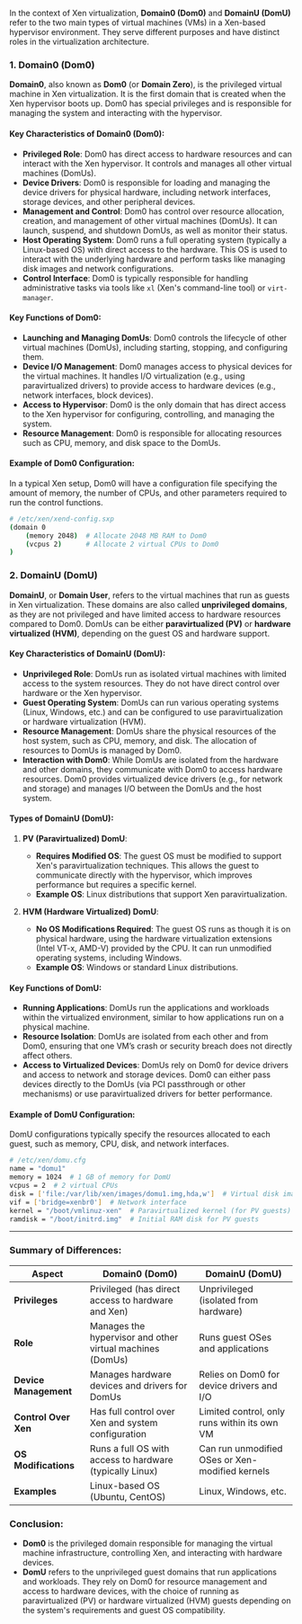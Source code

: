 In the context of Xen virtualization, **Domain0 (Dom0)** and **DomainU (DomU)** refer to the two main types of virtual machines (VMs) in a Xen-based hypervisor environment. They serve different purposes and have distinct roles in the virtualization architecture.

### **1. Domain0 (Dom0)**

**Domain0**, also known as **Dom0** (or **Domain Zero**), is the privileged virtual machine in Xen virtualization. It is the first domain that is created when the Xen hypervisor boots up. Dom0 has special privileges and is responsible for managing the system and interacting with the hypervisor.

#### **Key Characteristics of Domain0 (Dom0):**
- **Privileged Role**: Dom0 has direct access to hardware resources and can interact with the Xen hypervisor. It controls and manages all other virtual machines (DomUs).
- **Device Drivers**: Dom0 is responsible for loading and managing the device drivers for physical hardware, including network interfaces, storage devices, and other peripheral devices.
- **Management and Control**: Dom0 has control over resource allocation, creation, and management of other virtual machines (DomUs). It can launch, suspend, and shutdown DomUs, as well as monitor their status.
- **Host Operating System**: Dom0 runs a full operating system (typically a Linux-based OS) with direct access to the hardware. This OS is used to interact with the underlying hardware and perform tasks like managing disk images and network configurations.
- **Control Interface**: Dom0 is typically responsible for handling administrative tasks via tools like `xl` (Xen's command-line tool) or `virt-manager`.

#### **Key Functions of Dom0:**
- **Launching and Managing DomUs**: Dom0 controls the lifecycle of other virtual machines (DomUs), including starting, stopping, and configuring them.
- **Device I/O Management**: Dom0 manages access to physical devices for the virtual machines. It handles I/O virtualization (e.g., using paravirtualized drivers) to provide access to hardware devices (e.g., network interfaces, block devices).
- **Access to Hypervisor**: Dom0 is the only domain that has direct access to the Xen hypervisor for configuring, controlling, and managing the system.
- **Resource Management**: Dom0 is responsible for allocating resources such as CPU, memory, and disk space to the DomUs.

#### **Example of Dom0 Configuration:**
In a typical Xen setup, Dom0 will have a configuration file specifying the amount of memory, the number of CPUs, and other parameters required to run the control functions.

```bash
# /etc/xen/xend-config.sxp
(domain 0
    (memory 2048)  # Allocate 2048 MB RAM to Dom0
    (vcpus 2)      # Allocate 2 virtual CPUs to Dom0
)
```

### **2. DomainU (DomU)**

**DomainU**, or **Domain User**, refers to the virtual machines that run as guests in Xen virtualization. These domains are also called **unprivileged domains**, as they are not privileged and have limited access to hardware resources compared to Dom0. DomUs can be either **paravirtualized (PV)** or **hardware virtualized (HVM)**, depending on the guest OS and hardware support.

#### **Key Characteristics of DomainU (DomU):**
- **Unprivileged Role**: DomUs run as isolated virtual machines with limited access to the system resources. They do not have direct control over hardware or the Xen hypervisor.
- **Guest Operating System**: DomUs can run various operating systems (Linux, Windows, etc.) and can be configured to use paravirtualization or hardware virtualization (HVM).
- **Resource Management**: DomUs share the physical resources of the host system, such as CPU, memory, and disk. The allocation of resources to DomUs is managed by Dom0.
- **Interaction with Dom0**: While DomUs are isolated from the hardware and other domains, they communicate with Dom0 to access hardware resources. Dom0 provides virtualized device drivers (e.g., for network and storage) and manages I/O between the DomUs and the host system.

#### **Types of DomainU (DomU)**:
1. **PV (Paravirtualized) DomU**:
   - **Requires Modified OS**: The guest OS must be modified to support Xen's paravirtualization techniques. This allows the guest to communicate directly with the hypervisor, which improves performance but requires a specific kernel.
   - **Example OS**: Linux distributions that support Xen paravirtualization.

2. **HVM (Hardware Virtualized) DomU**:
   - **No OS Modifications Required**: The guest OS runs as though it is on physical hardware, using the hardware virtualization extensions (Intel VT-x, AMD-V) provided by the CPU. It can run unmodified operating systems, including Windows.
   - **Example OS**: Windows or standard Linux distributions.

#### **Key Functions of DomU:**
- **Running Applications**: DomUs run the applications and workloads within the virtualized environment, similar to how applications run on a physical machine.
- **Resource Isolation**: DomUs are isolated from each other and from Dom0, ensuring that one VM’s crash or security breach does not directly affect others.
- **Access to Virtualized Devices**: DomUs rely on Dom0 for device drivers and access to network and storage devices. Dom0 can either pass devices directly to the DomUs (via PCI passthrough or other mechanisms) or use paravirtualized drivers for better performance.

#### **Example of DomU Configuration:**
DomU configurations typically specify the resources allocated to each guest, such as memory, CPU, disk, and network interfaces.

```bash
# /etc/xen/domu.cfg
name = "domu1"
memory = 1024  # 1 GB of memory for DomU
vcpus = 2  # 2 virtual CPUs
disk = ['file:/var/lib/xen/images/domu1.img,hda,w']  # Virtual disk image
vif = ['bridge=xenbr0']  # Network interface
kernel = "/boot/vmlinuz-xen"  # Paravirtualized kernel (for PV guests)
ramdisk = "/boot/initrd.img"  # Initial RAM disk for PV guests
```

---

### **Summary of Differences:**

| **Aspect**           | **Domain0 (Dom0)**                                      | **DomainU (DomU)**                                  |
|----------------------|---------------------------------------------------------|-----------------------------------------------------|
| **Privileges**        | Privileged (has direct access to hardware and Xen)      | Unprivileged (isolated from hardware)               |
| **Role**              | Manages the hypervisor and other virtual machines (DomUs)| Runs guest OSes and applications                     |
| **Device Management** | Manages hardware devices and drivers for DomUs          | Relies on Dom0 for device drivers and I/O           |
| **Control Over Xen**  | Has full control over Xen and system configuration     | Limited control, only runs within its own VM        |
| **OS Modifications**  | Runs a full OS with access to hardware (typically Linux) | Can run unmodified OSes or Xen-modified kernels     |
| **Examples**          | Linux-based OS (Ubuntu, CentOS)                        | Linux, Windows, etc.                                |

### **Conclusion:**
- **Dom0** is the privileged domain responsible for managing the virtual machine infrastructure, controlling Xen, and interacting with hardware devices.
- **DomU** refers to the unprivileged guest domains that run applications and workloads. They rely on Dom0 for resource management and access to hardware devices, with the choice of running as paravirtualized (PV) or hardware virtualized (HVM) guests depending on the system's requirements and guest OS compatibility.
